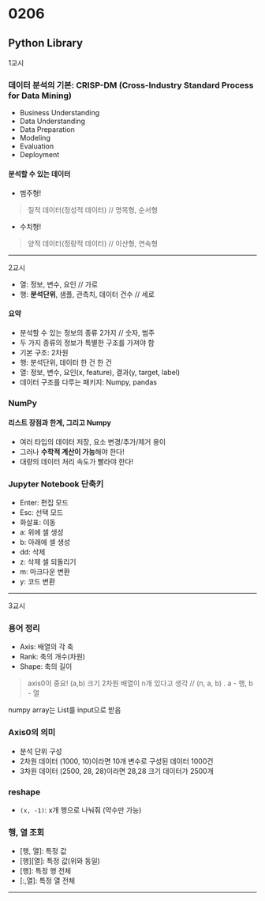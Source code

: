 # 0206

## Python Library

1교시

### 데이터 분석의 기본: CRISP-DM (Cross-Industry Standard Process for Data Mining)
- Business Understanding
- Data Understanding
- Data Preparation
- Modeling
- Evaluation
- Deployment

#### 분석할 수 있는 데이터
- 범주형!
> 질적 데이터(정성적 데이터) // 명목형, 순서형
- 수치형!
> 양적 데이터(정량적 데이터) // 이산형, 연속형
---
2교시
- 열: 정보, 변수, 요인 // 가로
- 행: **분석단위**, 샘플, 관측치, 데이터 건수 // 세로

#### 요약
- 분석할 수 있는 정보의 종류 2가지 // 숫자, 범주
- 두 가지 종류의 정보가 특별한 구조를 가져야 함
- 기본 구조: 2차원
- 행: 분석단위, 데이터 한 건 한 건
- 열: 정보, 변수, 요인(x, feature), 결과(y, target, label)
- 데이터 구조를 다루는 패키지: Numpy, pandas

### NumPy
#### 리스트 장점과 한계, 그리고 Numpy
- 여러 타입의 데이터 저장, 요소 변경/추가/제거 용이
- 그러나 **수학적 계산이 가능**해야 한다!
- 대량의 데이터 처리 속도가 빨라야 한다!

### Jupyter Notebook 단축키
- Enter: 편집 모드
- Esc: 선택 모드
- 화살표: 이동
- a: 위에 셀 생성
- b: 아래에 셀 생성
- dd: 삭제
- z: 삭제 셀 되돌리기
- m: 마크다운 변환
- y: 코드 변환
---
3교시
### 용어 정리
- Axis: 배열의 각 축
- Rank: 축의 개수(차원)
- Shape: 축의 길이
> axis0이 중요! (a,b) 크기 2차원 배열이 n개 있다고 생각 // (n, a, b) . a - 행, b - 열

numpy array는 List를 input으로 받음

### Axis0의 의미
- 분석 단위 구성
- 2차원 데이터 (1000, 10)이라면 10개 변수로 구성된 데이터 1000건
- 3차원 데이터 (2500, 28, 28)이라면 28,28 크기 데이터가 2500개

### reshape
- ``(x, -1)``: x개 행으로 나눠줘 (약수만 가능)

### 행, 열 조회
- [행, 열]: 특정 값
- [행][열]: 특정 값(위와 동일)
- [행]: 특정 행 전체
- [:,열]: 특정 열 전체
---
